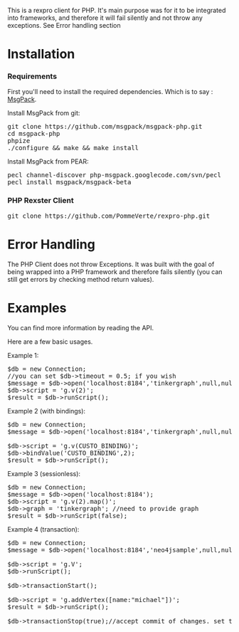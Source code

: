 This is a rexpro client for PHP. It's main purpose was for it to be integrated into frameworks, and therefore it will fail silently and not throw any exceptions. See Error handling section 


Installation
===

### Requirements


First you'll need to install the required dependencies. Which is to say : [MsgPack](http://msgpack.org/).

Install MsgPack from git:
<pre>git clone https://github.com/msgpack/msgpack-php.git
cd msgpack-php
phpize
./configure && make && make install</pre>

Install MsgPack from PEAR:
<pre>pecl channel-discover php-msgpack.googlecode.com/svn/pecl
pecl install msgpack/msgpack-beta</pre>

### PHP Rexster Client

<pre>git clone https://github.com/PommeVerte/rexpro-php.git</pre>

Error Handling
===

The PHP Client does not throw Exceptions. It was built with the goal of being wrapped into a PHP framework and therefore fails silently (you can still get errors by checking method return values).

Examples
===

You can find more information by reading the API. 

Here are a few basic usages.


Example 1:

<pre>$db = new Connection;
//you can set $db->timeout = 0.5; if you wish
$message = $db->open('localhost:8184','tinkergraph',null,null);
$db->script = 'g.v(2)';
$result = $db->runScript();</pre>

Example 2 (with bindings):

<pre>$db = new Connection;
$message = $db->open('localhost:8184','tinkergraph',null,null);

$db->script = 'g.v(CUSTO_BINDING)';
$db->bindValue('CUSTO_BINDING',2);
$result = $db->runScript();</pre>

Example 3 (sessionless):

<pre>$db = new Connection;
$message = $db->open('localhost:8184');
$db->script = 'g.v(2).map()';
$db->graph = 'tinkergraph'; //need to provide graph
$result = $db->runScript(false); </pre>

Example 4 (transaction):

<pre>$db = new Connection;
$message = $db->open('localhost:8184','neo4jsample',null,null);

$db->script = 'g.V';
$db->runScript();
  	
$db->transactionStart();

$db->script = 'g.addVertex([name:"michael"])';
$result = $db->runScript();

$db->transactionStop(true);//accept commit of changes. set to false if you wish to cancel changes</pre>

